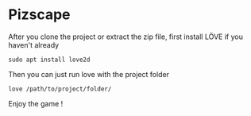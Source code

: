 # Pizscape
After you clone the project or extract the zip file, first install LÖVE if you haven't already
```
sudo apt install love2d
```
Then you can just run love with the project folder
```
love /path/to/project/folder/
```
Enjoy the game !
